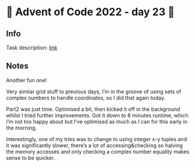 # 🎄 Advent of Code 2022 - day 23 🎄

## Info

Task description: [link](https://adventofcode.com/2022/day/23)

## Notes
Another fun one!

Very similar grid stuff to previous days, I’m in the groove of using sets of complex numbers to handle coordinates, so I did that again today.

Part2 was just time. Optimised a bit, then kicked it off in the background whilst I tried further improvements. Got it down to 8 minutes runtime, which I’m not too happy about but I’ve optimised as much as I can for this early in the morning.

Interestingly, one of my tries was to change to using integer x-y tuples and it was significantly slower, there’s a lot of accessing&checking so halving the memory accesses and only checking a complex number equality makes sense to be quicker.